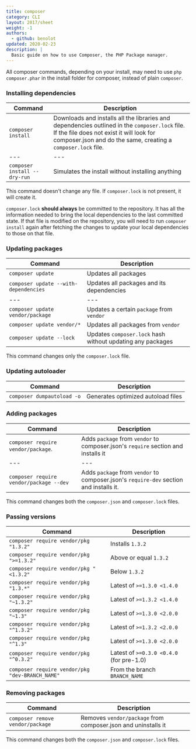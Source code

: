 ```yaml
---
title: composer
category: CLI
layout: 2017/sheet
weight: -1
authors:
  - github: benolot
updated: 2020-02-23
description: |
  Basic guide on how to use Composer, the PHP Package manager.
---
```


All composer commands, depending on your install, may need to use `php composer.phar` in the install folder for composer, instead of plain `composer`.

### Installing dependencies

| Command                      | Description                                                                                                                                                                                                 |
| ---------------------------- | ----------------------------------------------------------------------------------------------------------------------------------------------------------------------------------------------------------- |
| `composer install`           | Downloads and installs all the libraries and dependencies outlined in the `composer.lock` file. If the file does not exist it will look for composer.json and do the same, creating a `composer.lock` file. |
| ---                          | ---                                                                                                                                                                                                         |
| `composer install --dry-run` | Simulates the install without installing anything                                                                                                                                                           |

This command doesn't change any file. If `composer.lock` is not present, it will create it.

`composer.lock` **should always** be committed to the repository. It has all the information needed to bring the
local dependencies to the last committed state. If that file is modified on the repository, you will need to run
`composer install` again after fetching the changes to update your local dependencies to those on that file.

### Updating packages

| Command                               | Description                                                |
| ------------------------------------- | ---------------------------------------------------------- |
| `composer update`                     | Updates all packages                                       |
| `composer update --with-dependencies` | Updates all packages and its dependencies                  |
| ---                                   | ---                                                        |
| `composer update vendor/package`      | Updates a certain `package` from `vendor`                  |
| `composer update vendor/*`            | Updates all packages from `vendor`                         |
| `composer update --lock`              | Updates `composer.lock` hash without updating any packages |

This command changes only the `composer.lock` file.

### Updating autoloader

| Command                    | Description                        |
| -------------------------- | ---------------------------------- |
| `composer dumpautoload -o` | Generates optimized autoload files |

### Adding packages

| Command                                 | Description                                                                            |
| --------------------------------------- | -------------------------------------------------------------------------------------- |
| `composer require vendor/package`.      | Adds `package` from `vendor` to composer.json's `require` section and installs it      |
| ---                                     | ---                                                                                    |
| `composer require vendor/package --dev` | Adds `package` from `vendor` to composer.json's `require-dev` section and installs it. |

This command changes both the `composer.json` and `composer.lock` files.

### Passing versions

| Command                                         | Description                              |
| ----------------------------------------------- | ---------------------------------------- |
| `composer require vendor/pkg "1.3.2"`           | Installs `1.3.2`                         |
| `composer require vendor/pkg ">=1.3.2"`         | Above or equal `1.3.2`                   |
| `composer require vendor/pkg "<1.3.2"`          | Below `1.3.2`                            |
| `composer require vendor/pkg "1.3.*"`           | Latest of `>=1.3.0 <1.4.0`               |
| `composer require vendor/pkg "~1.3.2"`          | Latest of `>=1.3.2 <1.4.0`               |
| `composer require vendor/pkg "~1.3"`            | Latest of `>=1.3.0 <2.0.0`               |
| `composer require vendor/pkg "^1.3.2"`          | Latest of `>=1.3.2 <2.0.0`               |
| `composer require vendor/pkg "^1.3"`            | Latest of `>=1.3.0 <2.0.0`               |
| `composer require vendor/pkg "^0.3.2"`          | Latest of `>=0.3.0 <0.4.0` (for pre-1.0) |
| `composer require vendor/pkg "dev-BRANCH_NAME"` | From the branch `BRANCH_NAME`            |

### Removing packages

| Command                          | Description                                                   |
| -------------------------------- | ------------------------------------------------------------- |
| `composer remove vendor/package` | Removes `vendor/package` from composer.json and uninstalls it |

This command changes both the `composer.json` and `composer.lock` files.
